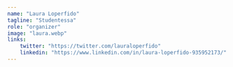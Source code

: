 ```yaml
---
name: "Laura Loperfido"
tagline: "Studentessa"
role: "organizer"
image: "laura.webp"
links:
    twitter: "https://twitter.com/lauraloperfido"
    linkedin: "https://www.linkedin.com/in/laura-loperfido-935952173/"
---
```

